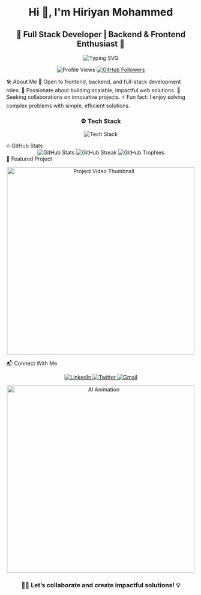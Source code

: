 <h1 align="center">Hi 👋, I'm Hiriyan Mohammed</h1> <h2 align="center">🚀 Full Stack Developer | Backend & Frontend Enthusiast 🌟</h2> <p align="center"> <img src="https://readme-typing-svg.herokuapp.com?color=36BCF7&size=30&center=true&vCenter=true&width=680&lines=Welcome+to+My+Profile!+🌟;Full+Stack+Developer+|+Web+Innovator+👨‍💻;Building+Scalable+Web+Applications+💻;Let's+Collaborate+and+Create+Impact+✨" alt="Typing SVG"> </p> <p align="center"> <img src="https://komarev.com/ghpvc/?username=hire12&label=Profile%20Views&color=0e75b6&style=flat" alt="Profile Views" /> <a href="https://github.com/hire12" target="_blank"> <img src="https://img.shields.io/github/followers/hire12?label=Followers&style=social" alt="GitHub Followers"/> </a> </p>
🛠️ About Me
🌱 Open to frontend, backend, and full-stack development roles.
👯 Passionate about building scalable, impactful web solutions.
🤝 Seeking collaborations on innovative projects.
⚡ Fun fact: I enjoy solving complex problems with simple, efficient solutions.
<h3 align="center">⚙️ Tech Stack</h3> <p align="center"> <img src="https://skillicons.dev/icons?i=nextjs,ts,react,nodejs,mysql,tailwind,express,html,css,git,github&theme=dark" alt="Tech Stack"/> </p>
🔥 GitHub Stats
<div align="center"> <img src="https://github-readme-stats.vercel.app/api?username=hire12&show_icons=true&theme=radical" alt="GitHub Stats" /> <img src="https://streak-stats.demolab.com/?user=hire12&theme=radical&hide_border=true" alt="GitHub Streak" /> <img src="https://github-profile-trophy.vercel.app/?username=hire12&theme=radical&no-bg=true&no-frame=true&row=1&column=6" alt="GitHub Trophies" /> </div>
🎥 Featured Project
<p align="center"> <a href="https://your-project-link.com"> <img src="https://img.youtube.com/vi/YOUR_VIDEO_ID/maxresdefault.jpg" alt="Project Video Thumbnail" width="500"/> </a> </p>
📬 Connect With Me
<p align="center"> <a href="https://www.linkedin.com/in/hiriyan-mohammed/" target="_blank"> <img src="https://img.shields.io/badge/LinkedIn-0A66C2?style=for-the-badge&logo=linkedin&logoColor=white" alt="LinkedIn" /> </a> <a href="https://twitter.com/HireeMoh" target="_blank"> <img src="https://img.shields.io/badge/Twitter-1DA1F2?style=for-the-badge&logo=twitter&logoColor=white" alt="Twitter" /> </a> <a href="mailto:hireemoh@gmail.com"> <img src="https://img.shields.io/badge/Gmail-D14836?style=for-the-badge&logo=gmail&logoColor=white" alt="Gmail" /> </a> </p>
<p align="center"> <img src="https://media.giphy.com/media/L1R1tvI9svkIWwpVYr/giphy.gif" alt="AI Animation" width="500"/> </p> <h3 align="center">👨‍💻 Let’s collaborate and create impactful solutions! 💡</h3>
